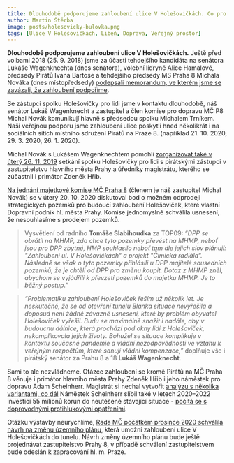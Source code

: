 ```yaml
---
title: Dlouhodobě podporujeme zahloubení ulice V Holešovičkách. Co pro to děláme?
author: Martin Štěrba
image: posts/holesovicky-bulovka.png
tags: [Ulice V Holešovičkách, Libeň, Doprava, Veřejný prostor]
---
```


**Dlouhodobě podporujeme zahloubení ulice V Holešovičkách.** Ještě před volbami 2018 (25. 9. 2018) jsme za účasti tehdejšího kandidáta na senátora Lukáše Wagenknechta (dnes senátora), volební lídryně Alice Hamalové, předsedy Pirátů Ivana Bartoše a tehdejšího předsedy MS Praha 8 Michala Nováka (dnes místopředsedy) [podepsali memorandum, ve kterém jsme se zavázali, že zahloubení podpoříme](https://www.facebook.com/piratipraha8/photos/a.158415444876485/252992888752073/).

Se zástupci spolku Holešovičky pro lidi jsme v kontaktu dlouhodobě, náš senátor Lukáš Wagenknecht a zastupitel a člen komise pro dopravu MČ P8 Michal Novák komunikují hlavně s předsedou spolku Michalem Trníkem. Naši veřejnou podporu jsme zahloubení ulice poskytli hned několikrát i na sociálních sítích místního sdružení Pirátů na Praze 8. (například 21. 10. 2020, 29. 3. 2020, 26. 1. 2020).

Michal Novák s Lukášem Wagenknechtem pomohli [zorganizovat také v úterý 26. 11. 2019](https://www.facebook.com/Holesovickyprolidi/photos/725000901324850) setkání spolku Holešovičky pro lidi s pirátskými zástupci v zastupitelstvu hlavního města Prahy a úředníky magistrátu, kterého se zúčastnil i primátor Zdeněk Hřib.

[Na jednání majetkové komise MČ Praha 8](https://www.praha8.cz/file/vxT/KOM-EMO-20-10-2020-zapis.pdf) (členem je náš zastupitel Michal Novák) se v úterý 20. 10. 2020 diskutoval bod o možném odprodeji strategických pozemků pro budoucí zahloubení Holešoviček, které vlastní Dopravní podnik hl. města Prahy. Komise jednomyslně schválila usnesení, že nesouhlasíme s prodejem pozemků.

> Vysvětlení od radního **Tomáše Slabihoudka** za TOP09: *“DPP se obrátil na MHMP, zda chce tyto pozemky převést na MHMP, neboť jsou pro DPP zbytné, HMP souhlasilo neboť tam dle jejich slov plánují: "Zahloubení ul. V Holešovičkách“ a projekt "Čimická radiála“. Následně se však o tyto pozemky přihlásili u DPP majitelé sousedních pozemků, že je chtěli od DPP pro změnu koupit. Dotaz z MHMP zněl, abychom se vyjádřili k převzetí pozemků do majetku MHMP. Je to běžný postup.”*

> *“Problematiku zahloubení Holešoviček řeším už několik let. Je neskutečné, že se od  otevření tunelu Blanka situace nevyřešila a doposud není žádné závazné usnesení, které by problém obyvatel Holešoviček vyřešil. Budu se maximálně snažit i nadále, aby v budoucnu dálnice, která prochází pod okny lidí z Holešoviček, nekomplikovala jejich životy. Bohužel se situace komplikuje v kontextu současné pandemie a vládní nezodpovědnosti ve vztahu k veřejným rozpočtům, které sanují vládní kompenzace,”* doplňuje vše i pirátský senátor za Prahu 8 a 18 **Lukáš Wagenknecht**.

Sami to ale nezvládneme. Otázce zahloubení se kromě Pirátů na MČ Praha 8 věnuje i primátor hlavního města Prahy Zdeněk Hřib i jeho náměstek pro dopravu Adam Scheinherr. Magistrát si nechal vytvořit [analýzu s několika variantami, co dál](https://www.blesk.cz/clanek/regiony-praha-praha-zpravy/607306/zahloubeni-pretezovane-ulice-v-holesovickach-praha-posoudi-ruzne-varianty.html) Náměstek Scheinherr slíbil také v letech 2020–2022 investicí 55 milionů korun do neutěšené stávající situace - [počítá se s doprovodnými protihlukovými opatřeními](https://prazsky.denik.cz/zpravy_region/spolek-holesovicky-pro-lidi-zaloba-tunel-blanka-kolaudace-magistrat-praha.html).

Otázku výstavby neurychlíme, [Rada MČ počátkem prosince 2020 schválila návrh na změnu územního plánu](https://www.praha8.cz/Praha-8-chce-zmenit-uzemni-plan-kvuli-tunelu-V-Holesovickach-1.html), která umožní zahloubení ulice V Holešovičkách do tunelu. Návrh změny územního plánu bude ještě projednávat zastupitelstvo Prahy 8, v případě schválení zastupitelstvem bude odeslán k zapracování hl. m. Praze.
